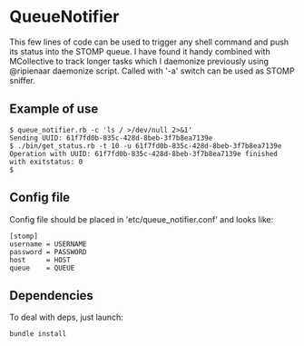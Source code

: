 # QueueNotifier

This few lines of code can be used to trigger any shell command and push its 
status into the STOMP queue. I have found it handy combined with MCollective to
track longer tasks which I daemonize previously using @ripienaar daemonize script.
Called with '-a' switch can be used as STOMP sniffer.

## Example of use

    $ queue_notifier.rb -c 'ls / >/dev/null 2>&1'                
    Sending UUID: 61f7fd0b-835c-428d-8beb-3f7b8ea7139e
    $ ./bin/get_status.rb -t 10 -u 61f7fd0b-835c-428d-8beb-3f7b8ea7139e
    Operation with UUID: 61f7fd0b-835c-428d-8beb-3f7b8ea7139e finished with exitstatus: 0
    $
 
## Config file

Config file should be placed in 'etc/queue_notifier.conf' and looks like:

    [stomp]
    username = USERNAME
    password = PASSWORD
    host     = HOST
    queue    = QUEUE

## Dependencies

To deal with deps, just launch:

    bundle install


